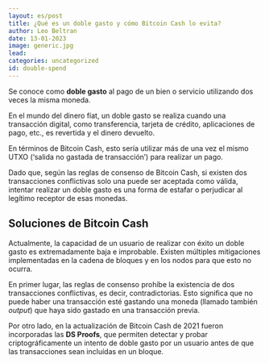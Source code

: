 ```yaml
---
layout: es/post
title: ¿Qué es un doble gasto y cómo Bitcoin Cash lo evita?
author: Leo Beltran
date: 13-01-2023
image: generic.jpg
lead:
categories: uncategorized
id: double-spend
---
```


Se conoce como **doble gasto** al pago de un bien o servicio utilizando dos veces la misma moneda.

En el mundo del dinero fíat, un doble gasto se realiza cuando una transacción digital, como transferencia, tarjeta de crédito, aplicaciones de pago, etc., es revertida y el dinero devuelto.

En términos de Bitcoin Cash, esto sería utilizar más de una vez el mismo UTXO (‘salida no gastada de transacción’) para realizar un pago.

Dado que, según las reglas de consenso de Bitcoin Cash, si existen dos transacciones conflictivas solo una puede ser aceptada como válida, intentar realizar un doble gasto es una forma de estafar o perjudicar al legítimo receptor de esas monedas.


## Soluciones de Bitcoin Cash

Actualmente, la capacidad de un usuario de realizar con éxito un doble gasto es extremadamente baja e improbable. Existen múltiples mitigaciones implementadas en la cadena de bloques y en los nodos para que esto no ocurra.

En primer lugar, las reglas de consenso prohíbe la existencia de dos transacciones conflictivas, es decir, contradictorias. Esto significa que no puede haber una transacción esté gastando una moneda (llamado también _output_) que haya sido gastado en una transacción previa.

Por otro lado, en la actualización de Bitcoin Cash de 2021 fueron incorporadas las **DS Proofs**, que permiten detectar y probar criptográficamente un intento de doble gasto por un usuario antes de que las transacciones sean incluídas en un bloque.
